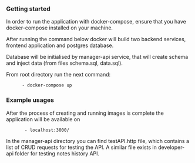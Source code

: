 ### Getting started 
   In order to run the application with docker-compose, ensure that you have docker-compose installed on your machine.
               
               
   After running the command below docker will build two backend services, frontend application and postgres database.
   
   Database will be initialised by manager-api service, that will create schema and inject data (from files schema.sql, data.sql).         
               
   From root directory run the next command:
```
      - docker-compose up
```

### Example usages

   After the process of creating and running images is complete the application will be available on 
```
       - localhost:3000/ 
 ```

   In the manager-api directory you can find testAPI.http file, which contains a list of CRUD requests for testing the API. 
   A similar file exists in developer-api folder for testing notes history API.
